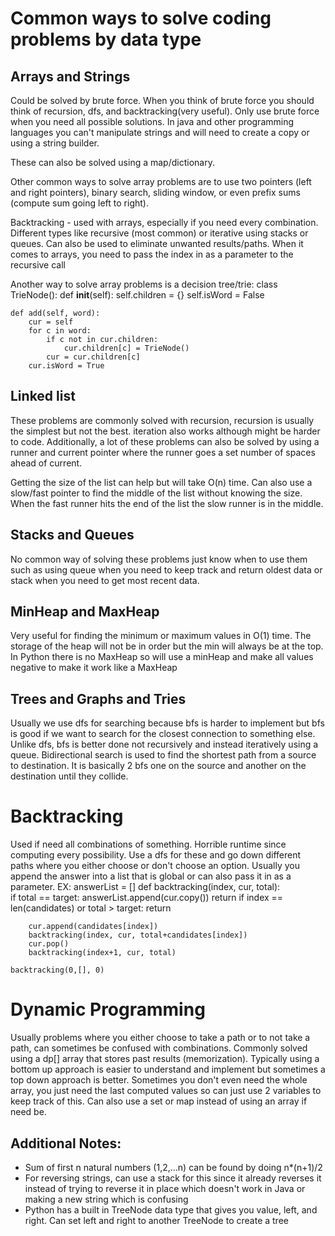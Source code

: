 # Common ways to solve coding problems by data type

## Arrays and Strings
Could be solved by brute force. When you think of brute force you should think of recursion, dfs, and backtracking(very useful). Only use brute force when you need all possible solutions. In java and other programming languages you can't manipulate strings and will need to create a copy or using a string builder.

These can also be solved using a map/dictionary. 

Other common ways to solve array problems are to use two pointers (left and right pointers), binary search, sliding window, or even prefix sums (compute sum going left to right). 

Backtracking - used with arrays, especially if you need every combination. Different types like recursive (most common) or iterative using stacks or queues. Can also be used to eliminate unwanted results/paths. When it comes to arrays, you need to pass the index in as a parameter to the recursive call

Another way to solve array problems is a decision tree/trie:
class TrieNode():
    def __init__(self):
        self.children = {}
        self.isWord = False

    def add(self, word):
        cur = self
        for c in word:
            if c not in cur.children:
                cur.children[c] = TrieNode()
            cur = cur.children[c]
        cur.isWord = True
    

## Linked list 
These problems are commonly solved with recursion, recursion is usually the simplest but not the best. iteration also works although might be harder to code. Additionally, a lot of these problems can also be solved by using a runner and current pointer where the runner goes a set number of spaces ahead of current. 

Getting the size of the list can help but will take O(n) time. Can also use a slow/fast pointer to find the middle of the list without knowing the size. When the fast runner hits the end of the list the slow runner is in the middle.

## Stacks and Queues 
No common way of solving these problems just know when to use them such as using queue when you need to keep track and return oldest data or stack when you need to get most recent data.

## MinHeap and MaxHeap
Very useful for finding the minimum or maximum values in O(1) time. The storage of the heap will not be in order but the min will always be at the top. In Python there is no MaxHeap so will use a minHeap and make all values negative to make it work like a MaxHeap


## Trees and Graphs and Tries
Usually we use dfs for searching because bfs is harder to implement but bfs is good if we want to search for the closest connection to something else. Unlike dfs, bfs is better done not recursively and instead iteratively using a queue. Bidirectional search is used to find the shortest path from a source to destination. It is basically 2 bfs one on the source and another on the destination until they collide.

# Backtracking
Used if need all combinations of something. Horrible runtime since computing every possibility. Use a dfs for these and go down different paths where you either choose or don't choose an option. Usually you append the answer into a list that is global or can also pass it in as a parameter. 
EX: 
answerList = []
    def backtracking(index, cur, total):  
        if total == target:
            answerList.append(cur.copy())
            return
        if index == len(candidates) or total > target:
            return

        cur.append(candidates[index])
        backtracking(index, cur, total+candidates[index])
        cur.pop()
        backtracking(index+1, cur, total)

    backtracking(0,[], 0)


# Dynamic Programming
Usually problems where you either choose to take a path or to not take a path, can sometimes be confused with combinations.
Commonly solved using a dp[] array that stores past results (memorization). Typically using a bottom up approach is easier to understand and implement but sometimes a top down approach is better. Sometimes you don't even need the whole array, you just need the last computed values so can just use 2 variables to keep track of this. Can also use a set or map instead of using an array if need be. 

## Additional Notes:
- Sum of first n natural numbers (1,2,...n) can be found by doing n*(n+1)/2
- For reversing strings, can use a stack for this since it already reverses it instead of trying to reverse it in place which doesn't work in Java or making a new string which is confusing
- Python has a built in TreeNode data type that gives you value, left, and right. Can set left and right to another TreeNode to create a tree


